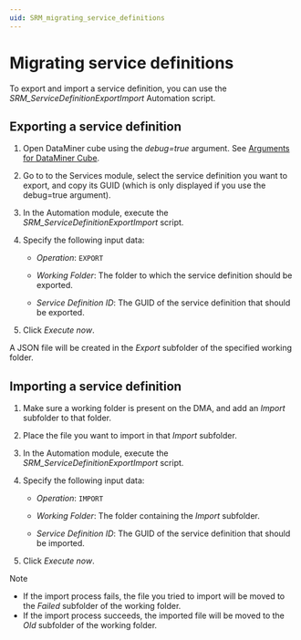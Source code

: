 ```yaml
---
uid: SRM_migrating_service_definitions
---
```


# Migrating service definitions

To export and import a service definition, you can use the *SRM_ServiceDefinitionExportImport* Automation script.

## Exporting a service definition

1. Open DataMiner cube using the *debug=true* argument. See [Arguments for DataMiner Cube](xref:Options_for_opening_DataMiner_Cube).

1. Go to to the Services module, select the service definition you want to export, and copy its GUID (which is only displayed if you use the debug=true argument).

1. In the Automation module, execute the *SRM_ServiceDefinitionExportImport* script.

1. Specify the following input data:

   - *Operation*: `EXPORT`

   - *Working Folder*: The folder to which the service definition should be exported.

   - *Service Definition ID*: The GUID of the service definition that should be exported.

1. Click *Execute now*.

A JSON file will be created in the *Export* subfolder of the specified working folder.

## Importing a service definition

1. Make sure a working folder is present on the DMA, and add an *Import* subfolder to that folder.

1. Place the file you want to import in that *Import* subfolder.

1. In the Automation module, execute the *SRM_ServiceDefinitionExportImport* script.

1. Specify the following input data:

   - *Operation*: `IMPORT`

   - *Working Folder*: The folder containing the *Import* subfolder.

   - *Service Definition ID*: The GUID of the service definition that should be imported.

1. Click *Execute now*.

> [!NOTE]
>
> - If the import process fails, the file you tried to import will be moved to the *Failed* subfolder of the working folder.
> - If the import process succeeds, the imported file will be moved to the *Old* subfolder of the working folder.
